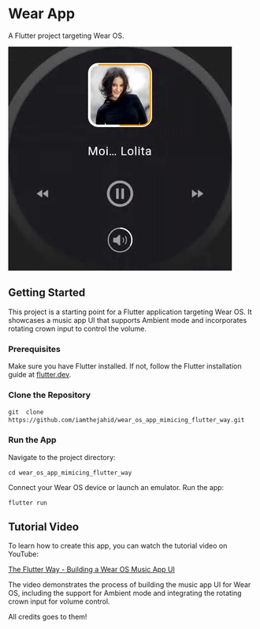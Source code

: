 
# Wear App

  
A Flutter project targeting Wear OS.

  

![Demo](https://raw.githubusercontent.com/iamthejahid/wear_os_app_mimicing_flutter_way/main/media/media.gif)

  

## Getting Started

  

This project is a starting point for a Flutter application targeting Wear OS. It showcases a music app UI that supports Ambient mode and incorporates rotating crown input to control the volume.

  

### Prerequisites

  

Make sure you have Flutter installed. If not, follow the Flutter installation guide at [flutter.dev](https://flutter.dev/docs/get-started/install).

  

### Clone the Repository

  



    git  clone  https://github.com/iamthejahid/wear_os_app_mimicing_flutter_way.git

### Run the App
Navigate  to  the  project  directory:

    cd wear_os_app_mimicing_flutter_way

Connect your Wear OS device or launch an emulator.
Run the app:

    flutter run

## Tutorial Video

To learn how to create this app, you can watch the tutorial video on YouTube:

[The Flutter Way - Building a Wear OS Music App UI](https://www.youtube.com/watch?v=StcKF9_8MGk&t=29s)

The video demonstrates the process of building the music app UI for Wear OS, including the support for Ambient mode and integrating the rotating crown input for volume control.

All credits goes to them!